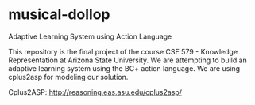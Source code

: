 # musical-dollop
Adaptive Learning System using Action Language

This repository is the final project of the course CSE 579 - Knowledge Representation at Arizona State University. We are attempting to build an adaptive learning system using the BC+ action language. We are using cplus2asp for modeling our solution.

Cplus2ASP: http://reasoning.eas.asu.edu/cplus2asp/
